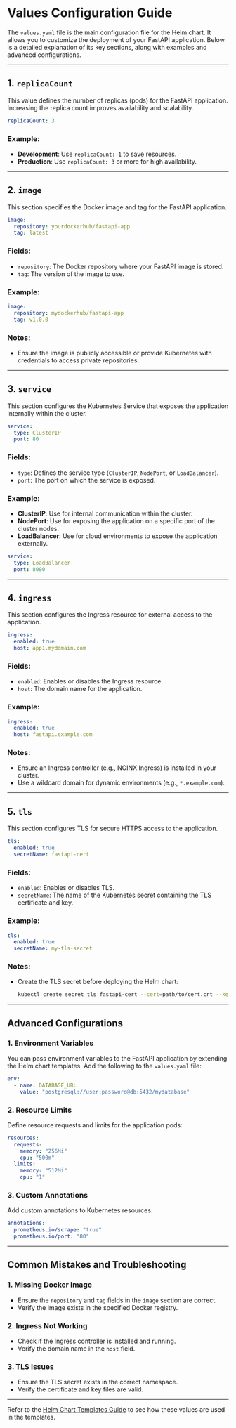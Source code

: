# Values Configuration Guide

The `values.yaml` file is the main configuration file for the Helm chart. It allows you to customize the deployment of your FastAPI application. Below is a detailed explanation of its key sections, along with examples and advanced configurations.

---

## 1. `replicaCount`

This value defines the number of replicas (pods) for the FastAPI application. Increasing the replica count improves availability and scalability.

```yaml
replicaCount: 3
```

### Example:
- **Development**: Use `replicaCount: 1` to save resources.
- **Production**: Use `replicaCount: 3` or more for high availability.

---

## 2. `image`

This section specifies the Docker image and tag for the FastAPI application.

```yaml
image:
  repository: yourdockerhub/fastapi-app
  tag: latest
```

### Fields:
- `repository`: The Docker repository where your FastAPI image is stored.
- `tag`: The version of the image to use.

### Example:
```yaml
image:
  repository: mydockerhub/fastapi-app
  tag: v1.0.0
```

### Notes:
- Ensure the image is publicly accessible or provide Kubernetes with credentials to access private repositories.

---

## 3. `service`

This section configures the Kubernetes Service that exposes the application internally within the cluster.

```yaml
service:
  type: ClusterIP
  port: 80
```

### Fields:
- `type`: Defines the service type (`ClusterIP`, `NodePort`, or `LoadBalancer`).
- `port`: The port on which the service is exposed.

### Example:
- **ClusterIP**: Use for internal communication within the cluster.
- **NodePort**: Use for exposing the application on a specific port of the cluster nodes.
- **LoadBalancer**: Use for cloud environments to expose the application externally.

```yaml
service:
  type: LoadBalancer
  port: 8080
```

---

## 4. `ingress`

This section configures the Ingress resource for external access to the application.

```yaml
ingress:
  enabled: true
  host: app1.mydomain.com
```

### Fields:
- `enabled`: Enables or disables the Ingress resource.
- `host`: The domain name for the application.

### Example:
```yaml
ingress:
  enabled: true
  host: fastapi.example.com
```

### Notes:
- Ensure an Ingress controller (e.g., NGINX Ingress) is installed in your cluster.
- Use a wildcard domain for dynamic environments (e.g., `*.example.com`).

---

## 5. `tls`

This section configures TLS for secure HTTPS access to the application.

```yaml
tls:
  enabled: true
  secretName: fastapi-cert
```

### Fields:
- `enabled`: Enables or disables TLS.
- `secretName`: The name of the Kubernetes secret containing the TLS certificate and key.

### Example:
```yaml
tls:
  enabled: true
  secretName: my-tls-secret
```

### Notes:
- Create the TLS secret before deploying the Helm chart:
  ```bash
  kubectl create secret tls fastapi-cert --cert=path/to/cert.crt --key=path/to/key.key -n <namespace>
  ```

---

## Advanced Configurations

### 1. Environment Variables

You can pass environment variables to the FastAPI application by extending the Helm chart templates. Add the following to the `values.yaml` file:

```yaml
env:
  - name: DATABASE_URL
    value: "postgresql://user:password@db:5432/mydatabase"
```

### 2. Resource Limits

Define resource requests and limits for the application pods:

```yaml
resources:
  requests:
    memory: "256Mi"
    cpu: "500m"
  limits:
    memory: "512Mi"
    cpu: "1"
```

### 3. Custom Annotations

Add custom annotations to Kubernetes resources:

```yaml
annotations:
  prometheus.io/scrape: "true"
  prometheus.io/port: "80"
```

---

## Common Mistakes and Troubleshooting

### 1. Missing Docker Image
- Ensure the `repository` and `tag` fields in the `image` section are correct.
- Verify the image exists in the specified Docker registry.

### 2. Ingress Not Working
- Check if the Ingress controller is installed and running.
- Verify the domain name in the `host` field.

### 3. TLS Issues
- Ensure the TLS secret exists in the correct namespace.
- Verify the certificate and key files are valid.

---

Refer to the [Helm Chart Templates Guide](./templates.md) to see how these values are used in the templates.
